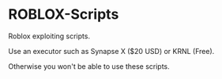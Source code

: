 # ROBLOX-Scripts
Roblox exploiting scripts.
 
Use an executor such as Synapse X ($20 USD) or KRNL (Free).
 
Otherwise you won't be able to use these scripts. 
